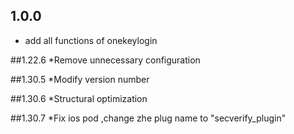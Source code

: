 ## 1.0.0

* add all functions of onekeylogin

##1.22.6
*Remove unnecessary configuration

##1.30.5
*Modify version number

##1.30.6
*Structural optimization

##1.30.7
*Fix ios pod ,change zhe plug name to "secverify_plugin" 